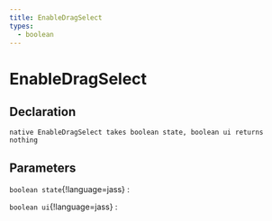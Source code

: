 ```yaml
---
title: EnableDragSelect
types:
  - boolean
---
```


# EnableDragSelect

## Declaration

```jass
native EnableDragSelect takes boolean state, boolean ui returns nothing
```

## Parameters
`boolean state`{!language=jass}
: 

`boolean ui`{!language=jass}
: 
